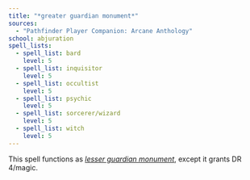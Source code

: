 ```yaml
---
title: "*greater guardian monument*"
sources:
  - "Pathfinder Player Companion: Arcane Anthology"
school: abjuration
spell_lists:
  - spell_list: bard
    level: 5
  - spell_list: inquisitor
    level: 5
  - spell_list: occultist
    level: 5
  - spell_list: psychic
    level: 5
  - spell_list: sorcerer/wizard
    level: 5
  - spell_list: witch
    level: 5
---
```


This spell functions as [*lesser guardian monument*](/spells/lesser-guardian-monument/), except it grants DR 4/magic.
